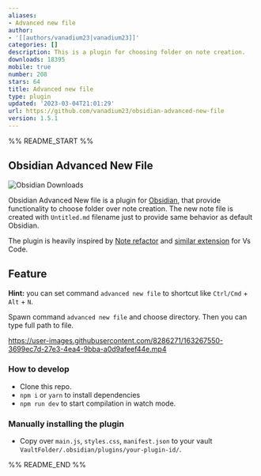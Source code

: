 ```yaml
---
aliases:
- Advanced new file
author:
- '[[authors/vanadium23|vanadium23]]'
categories: []
description: This is a plugin for choosing folder on note creation.
downloads: 18395
mobile: true
number: 208
stars: 64
title: Advanced new file
type: plugin
updated: '2023-03-04T21:01:29'
url: https://github.com/vanadium23/obsidian-advanced-new-file
version: 1.5.1
---
```


%% README_START %%

## Obsidian Advanced New File

![Obsidian Downloads](https://img.shields.io/badge/dynamic/json?logo=obsidian&color=%23483699&label=downloads&query=%24%5B%22obsidian-advanced-new-file%22%5D.downloads&url=https%3A%2F%2Fraw.githubusercontent.com%2Fobsidianmd%2Fobsidian-releases%2Fmaster%2Fcommunity-plugin-stats.json)


Obsidian Advanced New file is a plugin for [Obsidian](https://obsidian.md/), that provide functionality to choose folder over note creation.
The new note file is created with `Untitled.md` filename just to provide same behavior as default Obsidian.

The plugin is heavily inspired by [Note refactor](https://github.com/lynchjames/note-refactor-obsidian) and [similar extension](https://marketplace.visualstudio.com/items?itemName=dkundel.vscode-new-file) for Vs Code.

## Feature

**Hint:** you can set command `advanced new file` to shortcut like `Ctrl/Cmd` + `Alt` + `N`.

Spawn command `advanced new file` and choose directory. Then you can type full path to file.

https://user-images.githubusercontent.com/8286271/163267550-3699ec7d-27e3-4ea4-9bba-a0d9afeef44e.mp4



### How to develop

- Clone this repo.
- `npm i` or `yarn` to install dependencies
- `npm run dev` to start compilation in watch mode.

### Manually installing the plugin

- Copy over `main.js`, `styles.css`, `manifest.json` to your vault `VaultFolder/.obsidian/plugins/your-plugin-id/`.


%% README_END %%